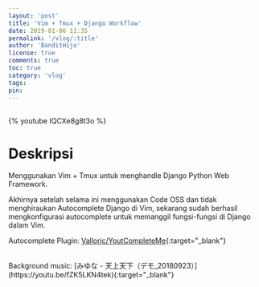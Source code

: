 ```yaml
---
layout: 'post'
title: 'Vim + Tmux + Django Workflow'
date: 2019-01-06 11:35
permalink: '/vlog/:title'
author: 'BanditHijo'
license: true
comments: true
toc: true
category: 'vlog'
tags:
pin:
---
```


<div style="margin-top:30px;"></div>
<!-- EMBED CONTAINER: YOUTUBE -->

{% youtube IQCXe8g8t3o %}

# Deskripsi


Menggunakan Vim + Tmux untuk menghandle Django Python Web Framework.

Akhirnya setelah selama ini menggunakan Code OSS dan tidak menghiraukan Autocomplete Django di Vim, sekarang sudah berhasil mengkonfigurasi autocomplete untuk memanggil fungsi-fungsi di Django dalam Vim.

Autocomplete Plugin:
[Valloric/YoutCompleteMe](https://github.com/Valloric/YouCompleteMe){:target="_blank"}

<br>
Background music:
[みゆな - 天上天下（デモ_20180923）](https://youtu.be/fZK5LKN4tek){:target="_blank"}

